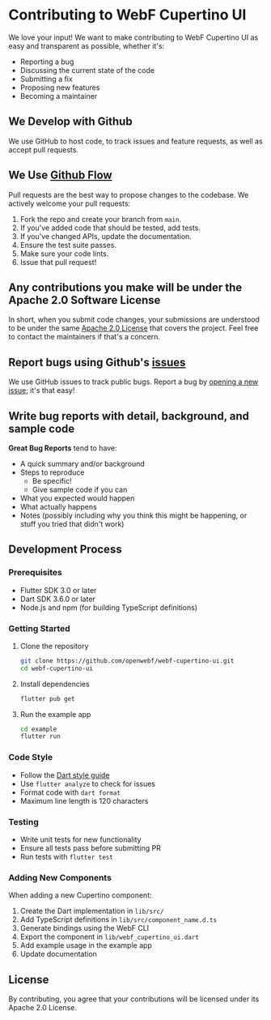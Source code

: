 # Contributing to WebF Cupertino UI

We love your input! We want to make contributing to WebF Cupertino UI as easy and transparent as possible, whether it's:

- Reporting a bug
- Discussing the current state of the code
- Submitting a fix
- Proposing new features
- Becoming a maintainer

## We Develop with Github
We use GitHub to host code, to track issues and feature requests, as well as accept pull requests.

## We Use [Github Flow](https://guides.github.com/introduction/flow/index.html)
Pull requests are the best way to propose changes to the codebase. We actively welcome your pull requests:

1. Fork the repo and create your branch from `main`.
2. If you've added code that should be tested, add tests.
3. If you've changed APIs, update the documentation.
4. Ensure the test suite passes.
5. Make sure your code lints.
6. Issue that pull request!

## Any contributions you make will be under the Apache 2.0 Software License
In short, when you submit code changes, your submissions are understood to be under the same [Apache 2.0 License](http://www.apache.org/licenses/LICENSE-2.0) that covers the project. Feel free to contact the maintainers if that's a concern.

## Report bugs using Github's [issues](https://github.com/openwebf/webf-cupertino-ui/issues)
We use GitHub issues to track public bugs. Report a bug by [opening a new issue](https://github.com/openwebf/webf-cupertino-ui/issues/new); it's that easy!

## Write bug reports with detail, background, and sample code

**Great Bug Reports** tend to have:

- A quick summary and/or background
- Steps to reproduce
  - Be specific!
  - Give sample code if you can
- What you expected would happen
- What actually happens
- Notes (possibly including why you think this might be happening, or stuff you tried that didn't work)

## Development Process

### Prerequisites
- Flutter SDK 3.0 or later
- Dart SDK 3.6.0 or later
- Node.js and npm (for building TypeScript definitions)

### Getting Started
1. Clone the repository
   ```bash
   git clone https://github.com/openwebf/webf-cupertino-ui.git
   cd webf-cupertino-ui
   ```

2. Install dependencies
   ```bash
   flutter pub get
   ```

3. Run the example app
   ```bash
   cd example
   flutter run
   ```

### Code Style
- Follow the [Dart style guide](https://dart.dev/guides/language/effective-dart/style)
- Use `flutter analyze` to check for issues
- Format code with `dart format`
- Maximum line length is 120 characters

### Testing
- Write unit tests for new functionality
- Ensure all tests pass before submitting PR
- Run tests with `flutter test`

### Adding New Components
When adding a new Cupertino component:

1. Create the Dart implementation in `lib/src/`
2. Add TypeScript definitions in `lib/src/component_name.d.ts`
3. Generate bindings using the WebF CLI
4. Export the component in `lib/webf_cupertino_ui.dart`
5. Add example usage in the example app
6. Update documentation

## License
By contributing, you agree that your contributions will be licensed under its Apache 2.0 License.